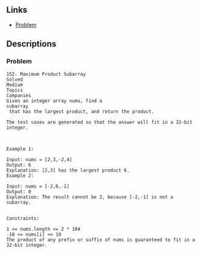 ## Links
* [Problem](https://leetcode.com/problems/maximum-product-subarray/)


## Descriptions
### Problem
```
152. Maximum Product Subarray
Solved
Medium
Topics
Companies
Given an integer array nums, find a 
subarray
 that has the largest product, and return the product.

The test cases are generated so that the answer will fit in a 32-bit integer.

 

Example 1:

Input: nums = [2,3,-2,4]
Output: 6
Explanation: [2,3] has the largest product 6.
Example 2:

Input: nums = [-2,0,-1]
Output: 0
Explanation: The result cannot be 2, because [-2,-1] is not a subarray.
 

Constraints:

1 <= nums.length <= 2 * 104
-10 <= nums[i] <= 10
The product of any prefix or suffix of nums is guaranteed to fit in a 32-bit integer.
```
